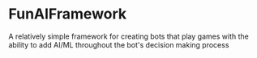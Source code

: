 # FunAIFramework
A relatively simple framework for creating bots that play games with the ability to add AI/ML throughout the bot's decision making process
